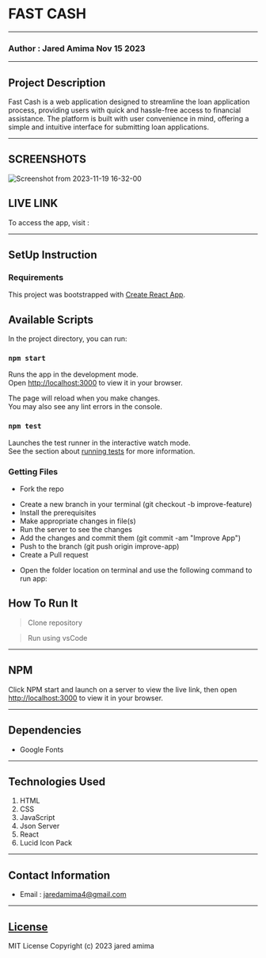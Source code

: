 # FAST CASH

*****
### Author : Jared Amima Nov 15 2023
****
## Project Description
Fast Cash is a web application designed to streamline the loan application process, providing users with quick and hassle-free access to financial assistance. The platform is built with user convenience in mind, offering a simple and intuitive interface for submitting loan applications.


******

## SCREENSHOTS
![Screenshot from 2023-11-19 16-32-00](https://github.com/eceechain/Fast-cash/assets/144310680/8ce9fdd8-aecd-4e1a-9d9f-ac5f890555b1)


## LIVE LINK

To access the app, visit :



********
## SetUp Instruction
### Requirements
This project was bootstrapped with [Create React App](https://github.com/facebook/create-react-app).

## Available Scripts

In the project directory, you can run:

### `npm start`

Runs the app in the development mode.\
Open [http://localhost:3000](http://localhost:3000) to view it in your browser.

The page will reload when you make changes.\
You may also see any lint errors in the console.

### `npm test`

Launches the test runner in the interactive watch mode.\
See the section about [running tests](https://facebook.github.io/create-react-app/docs/running-tests) for more information.


### Getting Files
* Fork the repo
- Create a new branch in your terminal (git checkout -b improve-feature)
- Install the prerequisites
- Make appropriate changes in file(s)
- Run the server to see the changes
- Add the changes and commit them (git commit -am "Improve App")
- Push to the branch (git push origin improve-app)
- Create a Pull request
* Open the folder location on terminal and use the following command to run app:

## How To Run It
>  Clone repository

> Run using vsCode
*****
## NPM 
Click NPM start and launch on a server to view the live link, then open [http://localhost:3000](http://localhost:3000) to view it in your browser.

*****
## Dependencies
- Google Fonts

*****
## Technologies Used
1. HTML
2. CSS
3. JavaScript
4. Json Server
5. React
6. Lucid Icon Pack

*****
## Contact Information
* Email : jaredamima4@gmail.com

*****
## [License](LICENSE)
MIT License
Copyright (c) 2023 jared amima